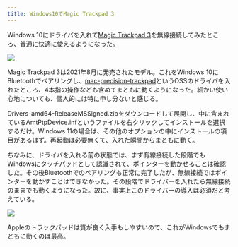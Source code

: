 ```yaml
---
title: Windows10でMagic Trackpad 3
---
```

Windows 10にドライバを入れて[Magic Trackpad 3](https://www.amazon.co.jp/dp/B09BTT6FJ9)を無線接続してみたところ、普通に快適に使えるようになった。

![](https://lh6.googleusercontent.com/T54n2Ih-kwx8R0a4NQTVwF2ZEPAi-t5Gm7HPFqD9S90iOcNq2osbF8qMQnaV-R_wM73DFVbnnrqLijKi-wYk5Zxtowf6FYgU6pnPrfykGG3MYGk40tLD62UOCCJjjfGhQY9Gfagdj8QI4jTAb44GMD-R0xu7BDB6t5-NyRZoF_7vLxGzD0VoU66PQg)

Magic Trackpad 3は2021年8月に発売されたモデル。これをWindows 10にBluetoothでペアリングし、[mac-precision-trackpad](https://github.com/imbushuo/mac-precision-touchpad)というOSSのドライバを入れたところ、4本指の操作なども含めてまともに動くようになった。細かい使い心地についても、個人的には特に申し分ないと感じる。

Drivers-amd64-ReleaseMSSigned.zipをダウンロードして展開し、中に含まれているAmtPtpDevice.infというファイルを右クリックしてインストールを選択するだけ。Windows 11の場合は、その他のオプションの中にインストールの項目があるはず。再起動は必要無くて、入れた瞬間からまともに動く。

ちなみに、ドライバを入れる前の状態では、まず有線接続した段階でもWindowsにタッチパッドとして認識されて、ポインターを動かせることは確認した。その後Bluetoothでのペアリングも正常に完了したが、無線接続ではポインターを動かすことはできなかった。その段階でドライバーを入れたら無線接続のままでも動くようになった。故に、事実上このドライバーの導入は必須だと考えている。

![](https://lh6.googleusercontent.com/LbnVucW86pvSNwXYqKII69UcJaBDSRuB6Qpo58uJLJilg0fcvg12LtFzxJSnTUdwP_PgX5X2tRJviodlU91v9JZQKBpMMDsvHofPvy_nCfJlcPQKBuauNfmR3_e52ThpykXCG4dTDBF6wMdGLQ2SqfWYRwZahSorpr54PVOaZgUXcmhaneZyrkPi0Q)

Appleのトラックパッドは質が良く入手もしやすいので、これがWindowsでもまともに動くのは最高。
